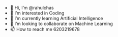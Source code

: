 - 👋 Hi, I’m @rahulchas
- 👀 I’m interested in Coding
- 🌱 I’m currently learning Artificial Intelligence
- 💞️ I’m looking to collaborate on Machine Learning
- 📫 How to reach me 6203219678

<!---
rahulchas/rahulchas is a ✨ special ✨ repository because its `README.md` (this file) appears on your GitHub profile.
You can click the Preview link to take a look at your changes.
--->
